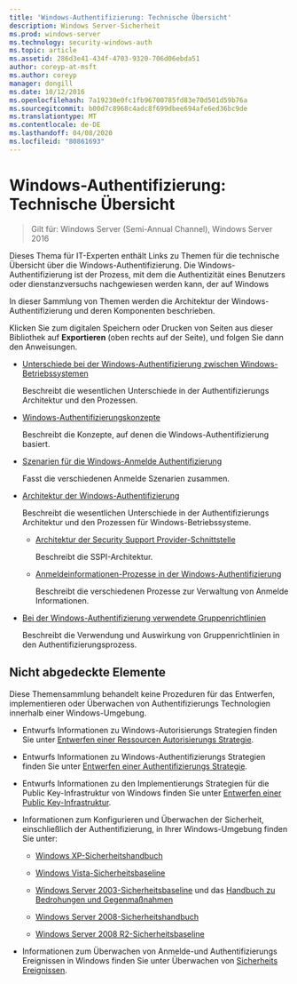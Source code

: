 ```yaml
---
title: 'Windows-Authentifizierung: Technische Übersicht'
description: Windows Server-Sicherheit
ms.prod: windows-server
ms.technology: security-windows-auth
ms.topic: article
ms.assetid: 286d3e41-434f-4703-9320-706d06ebda51
author: coreyp-at-msft
ms.author: coreyp
manager: dongill
ms.date: 10/12/2016
ms.openlocfilehash: 7a19230e0fc1fb96700785fd83e70d501d59b76a
ms.sourcegitcommit: b00d7c8968c4adc8f699dbee694afe6ed36bc9de
ms.translationtype: MT
ms.contentlocale: de-DE
ms.lasthandoff: 04/08/2020
ms.locfileid: "80861693"
---
```

# <a name="windows-authentication-technical-overview"></a>Windows-Authentifizierung: Technische Übersicht

>Gilt für: Windows Server (Semi-Annual Channel), Windows Server 2016

Dieses Thema für IT-Experten enthält Links zu Themen für die technische Übersicht über die Windows-Authentifizierung. Die Windows-Authentifizierung ist der Prozess, mit dem die Authentizität eines Benutzers oder dienstanzversuchs nachgewiesen werden kann, der auf Windows

In dieser Sammlung von Themen werden die Architektur der Windows-Authentifizierung und deren Komponenten beschrieben.

Klicken Sie zum digitalen Speichern oder Drucken von Seiten aus dieser Bibliothek auf **Exportieren** (oben rechts auf der Seite), und folgen Sie dann den Anweisungen.

-   [Unterschiede bei der Windows-Authentifizierung zwischen Windows-Betriebssystemen](https://technet.microsoft.com/library/dn169017.aspx)

    Beschreibt die wesentlichen Unterschiede in der Authentifizierungs Architektur und den Prozessen.

-   [Windows-Authentifizierungskonzepte](https://technet.microsoft.com/library/dn169018.aspx)

    Beschreibt die Konzepte, auf denen die Windows-Authentifizierung basiert.

-   [Szenarien für die Windows-Anmelde Authentifizierung](https://technet.microsoft.com/library/dn169020.aspx)

    Fasst die verschiedenen Anmelde Szenarien zusammen.

-   [Architektur der Windows-Authentifizierung](https://technet.microsoft.com/library/dn169024.aspx)

    Beschreibt die wesentlichen Unterschiede in der Authentifizierungs Architektur und den Prozessen für Windows-Betriebssysteme.

    -   [Architektur der Security Support Provider-Schnittstelle](https://technet.microsoft.com/library/dn169026.aspx)

        Beschreibt die SSPI-Architektur.

    -   [Anmeldeinformationen-Prozesse in der Windows-Authentifizierung](https://technet.microsoft.com/library/dn169014.aspx)

        Beschreibt die verschiedenen Prozesse zur Verwaltung von Anmelde Informationen.

-   [Bei der Windows-Authentifizierung verwendete Gruppenrichtlinien](https://technet.microsoft.com/library/dn169021.aspx)

    Beschreibt die Verwendung und Auswirkung von Gruppenrichtlinien in den Authentifizierungsprozess.

## <a name="what-is-not-covered"></a>Nicht abgedeckte Elemente
Diese Themensammlung behandelt keine Prozeduren für das Entwerfen, implementieren oder Überwachen von Authentifizierungs Technologien innerhalb einer Windows-Umgebung.

-   Entwurfs Informationen zu Windows-Autorisierungs Strategien finden Sie unter [Entwerfen einer Ressourcen Autorisierungs Strategie](https://technet.microsoft.com/library/cc783368.aspx).

-   Entwurfs Informationen zu Windows-Authentifizierungs Strategien finden Sie unter [Entwerfen einer Authentifizierungs Strategie](https://technet.microsoft.com/library/cc758124.aspx).

-   Entwurfs Informationen zu den Implementierungs Strategien für die Public Key-Infrastruktur von Windows finden Sie unter [Entwerfen einer Public Key-Infrastruktur](https://technet.microsoft.com/library/cc773138.aspx).

-   Informationen zum Konfigurieren und Überwachen der Sicherheit, einschließlich der Authentifizierung, in Ihrer Windows-Umgebung finden Sie unter:

    -   [Windows XP-Sicherheitshandbuch](https://www.microsoft.com/download/details.aspx?id=962)

    -   [Windows Vista-Sicherheitsbaseline](https://technet.microsoft.com/library/dd450978.aspx)

    -   [Windows Server 2003-Sicherheitsbaseline](https://technet.microsoft.com/library/cc163140.aspx) und das [Handbuch zu Bedrohungen und Gegenmaßnahmen](https://technet.microsoft.com/library/dd162275.aspx)

    -   [Windows Server 2008-Sicherheitshandbuch](https://www.microsoft.com/download/details.aspx?id=17606)

    -   [Windows Server 2008 R2-Sicherheitsbaseline](https://technet.microsoft.com/library/gg236605.aspx)

-   Informationen zum Überwachen von Anmelde-und Authentifizierungs Ereignissen in Windows finden Sie unter Überwachen von [Sicherheits Ereignissen](https://technet.microsoft.com/library/cc776394.aspx).


